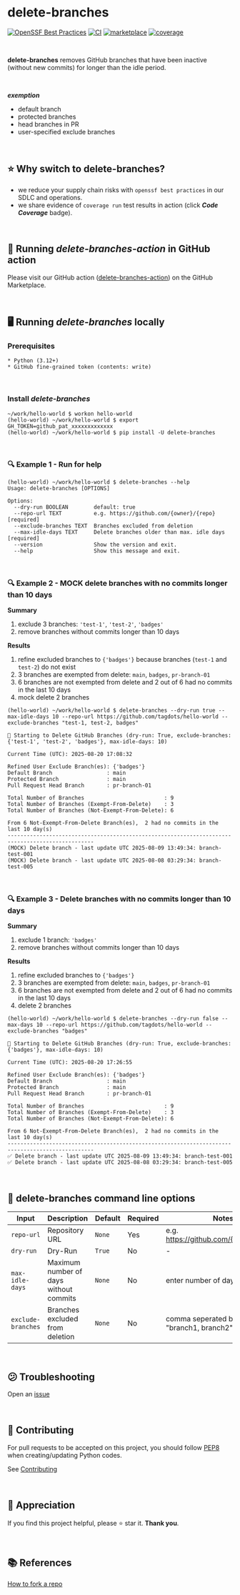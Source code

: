 # delete-branches

[![OpenSSF Best Practices](https://www.bestpractices.dev/projects/11071/badge)](https://www.bestpractices.dev/projects/11071)
[![CI](https://github.com/tagdots/delete-branches/actions/workflows/ci.yaml/badge.svg)](https://github.com/tagdots/delete-branches/actions/workflows/ci.yaml)
[![marketplace](https://img.shields.io/endpoint?url=https://raw.githubusercontent.com/tagdots/delete-branches/refs/heads/badges/badges/marketplace.json)](https://github.com/marketplace/actions/delete-branches-action)
[![coverage](https://img.shields.io/endpoint?url=https://raw.githubusercontent.com/tagdots/delete-branches/refs/heads/badges/badges/coverage.json)](https://github.com/tagdots/delete-branches/actions/workflows/cron-tasks.yaml)

<br>

**delete-branches** removes GitHub branches that have been inactive (without new commits) for longer than the idle period.

<br>

_**exemption**_
* default branch
* protected branches
* head branches in PR
* user-specified exclude branches

<br>

## ⭐ Why switch to delete-branches?
- we reduce your supply chain risks with `openssf best practices` in our SDLC and operations.
- we share evidence of `coverage run` test results in action (click _**Code Coverage**_ badge).

<br>

## 🏃 Running _delete-branches-action_ in GitHub action
Please visit our GitHub action ([delete-branches-action](https://github.com/marketplace/actions/delete-branches-action)) on the GitHub Marketplace.

<br>

## 🖥 Running _delete-branches_ locally

### Prerequisites
```
* Python (3.12+)
* GitHub fine-grained token (contents: write)
```

<br>

### Install _delete-branches_
```
~/work/hello-world $ workon hello-world
(hello-world) ~/work/hello-world $ export GH_TOKEN=github_pat_xxxxxxxxxxxxx
(hello-world) ~/work/hello-world $ pip install -U delete-branches
```

<br>

### 🔍 Example 1 - Run for help
```
(hello-world) ~/work/hello-world $ delete-branches --help
Usage: delete-branches [OPTIONS]

Options:
  --dry-run BOOLEAN        default: true
  --repo-url TEXT          e.g. https://github.com/{owner}/{repo}  [required]
  --exclude-branches TEXT  Branches excluded from deletion
  --max-idle-days TEXT     Delete branches older than max. idle days [required]
  --version                Show the version and exit.
  --help                   Show this message and exit.
```

<br>

### 🔍 Example 2 - MOCK delete branches with no commits longer than 10 days
**Summary**
1. exclude 3 branches: `'test-1'`, `'test-2'`, `'badges'`
1. remove branches without commits longer than 10 days

**Results**
1. refine excluded branches to `{'badges'}` because branches (`test-1` and `test-2`) do not exist
1. 3 branches are exempted from delete: `main`, `badges`, `pr-branch-01`
1. 6 branches are not exempted from delete and 2 out of 6 had no commits in the last 10 days
1. mock delete 2 branches
```
(hello-world) ~/work/hello-world $ delete-branches --dry-run true --max-idle-days 10 --repo-url https://github.com/tagdots/hello-world --exclude-branches "test-1, test-2, badges"

🚀 Starting to Delete GitHub Branches (dry-run: True, exclude-branches: {'test-1', 'test-2', 'badges'}, max-idle-days: 10)

Current Time (UTC): 2025-08-20 17:08:32

Refined User Exclude Branch(es): {'badges'}
Default Branch                 : main
Protected Branch               : main
Pull Request Head Branch       : pr-branch-01

Total Number of Branches                         : 9
Total Number of Branches (Exempt-From-Delete)    : 3
Total Number of Branches (Not-Exempt-From-Delete): 6

From 6 Not-Exempt-From-Delete Branch(es),  2 had no commits in the last 10 day(s)
-------------------------------------------------------------------------------------------------
(MOCK) Delete branch - last update UTC 2025-08-09 13:49:34: branch-test-001
(MOCK) Delete branch - last update UTC 2025-08-08 03:29:34: branch-test-005
```

<br>

### 🔍 Example 3 - Delete branches with no commits longer than 10 days
**Summary**
1. exclude 1 branch: `'badges'`
1. remove branches without commits longer than 10 days

**Results**
1. refine excluded branches to `{'badges'}`
1. 3 branches are exempted from delete: `main`, `badges`, `pr-branch-01`
1. 6 branches are not exempted from delete and 2 out of 6 had no commits in the last 10 days
1. delete 2 branches
```
(hello-world) ~/work/hello-world $ delete-branches --dry-run false --max-days 10 --repo-url https://github.com/tagdots/hello-world --exclude-branches "badges"

🚀 Starting to Delete GitHub Branches (dry-run: True, exclude-branches: {'badges'}, max-idle-days: 10)

Current Time (UTC): 2025-08-20 17:26:55

Refined User Exclude Branch(es): {'badges'}
Default Branch                 : main
Protected Branch               : main
Pull Request Head Branch       : pr-branch-01

Total Number of Branches                         : 9
Total Number of Branches (Exempt-From-Delete)    : 3
Total Number of Branches (Not-Exempt-From-Delete): 6

From 6 Not-Exempt-From-Delete Branch(es),  2 had no commits in the last 10 day(s)
-------------------------------------------------------------------------------------------------
✅ Delete branch - last update UTC 2025-08-09 13:49:34: branch-test-001
✅ Delete branch - last update UTC 2025-08-08 03:29:34: branch-test-005
```

<br>

## 🔧 delete-branches command line options

| Input | Description | Default | Required | Notes |
|-------|-------------|----------|----------|----------|
| `repo-url` | Repository URL | `None` | Yes | e.g. https://github.com/{owner}/{repo} |
| `dry-run` | Dry-Run | `True` | No | - |
| `max-idle-days` | Maximum number of days without commits | `None` | No | enter number of days |
| `exclude-branches` | Branches excluded from deletion | `None` | No | comma seperated branches e.g. "branch1, branch2" |

<br>

## 😕  Troubleshooting

Open an [issue][issues]

<br>

## 🙏  Contributing

For pull requests to be accepted on this project, you should follow [PEP8][pep8] when creating/updating Python codes.

See [Contributing][contributing]

<br>

## 🙌 Appreciation
If you find this project helpful, please ⭐ star it.  **Thank you**.

<br>

## 📚 References

[How to fork a repo](https://docs.github.com/en/pull-requests/collaborating-with-pull-requests/working-with-forks/fork-a-repo)

<br>

[contributing]: https://github.com/tagdots/delete-branches/blob/main/CONTRIBUTING.md
[issues]: https://github.com/tagdots/delete-branches/issues
[pep8]: https://google.github.io/styleguide/pyguide.html
